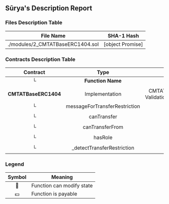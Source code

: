 ## Sūrya's Description Report

### Files Description Table


|  File Name  |  SHA-1 Hash  |
|-------------|--------------|
| ./modules/2_CMTATBaseERC1404.sol | [object Promise] |


### Contracts Description Table


|  Contract  |         Type        |       Bases      |                  |                 |
|:----------:|:-------------------:|:----------------:|:----------------:|:---------------:|
|     └      |  **Function Name**  |  **Visibility**  |  **Mutability**  |  **Modifiers**  |
||||||
| **CMTATBaseERC1404** | Implementation | CMTATBaseRuleEngine, ValidationModuleERC1404 |||
| └ | messageForTransferRestriction | Public ❗️ |   |NO❗️ |
| └ | canTransfer | Public ❗️ |   |NO❗️ |
| └ | canTransferFrom | Public ❗️ |   |NO❗️ |
| └ | hasRole | Public ❗️ |   |NO❗️ |
| └ | _detectTransferRestriction | Internal 🔒 |   | |


### Legend

|  Symbol  |  Meaning  |
|:--------:|-----------|
|    🛑    | Function can modify state |
|    💵    | Function is payable |
